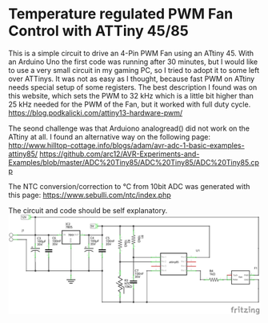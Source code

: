 # Temperature regulated PWM Fan Control with ATTiny 45/85
This is a simple circuit to drive an 4-Pin PWM Fan using an ATtiny 45. With an Arduino Uno the first code was running after 30 minutes, but I would like to use a very small circuit in my gaming PC, so I tried to adopt it to some left over ATTinys. It was not as easy as I thought, because fast PWM on ATtiny needs special setup of some registers. The best description I found was on this website, which sets the PWM to 32 kHz which is a little bit higher than 25 kHz needed for the PWM of the Fan, but it worked with full duty cycle.
https://blog.podkalicki.com/attiny13-hardware-pwm/

The seond challenge was that Arduiono analogread() did not work on the ATtiny at all. I found an alternative way on the following page:
http://www.hilltop-cottage.info/blogs/adam/avr-adc-1-basic-examples-attiny85/
https://github.com/arc12/AVR-Experiments-and-Examples/blob/master/ADC%20Tiny85/ADC%20Tiny85/ADC%20Tiny85.cpp

The NTC conversion/correction to °C from 10bit ADC was generated with this page:
https://www.sebulli.com/ntc/index.php

The circuit and code should be self explanatory.
![Alt text][def]


[def]: fritzing/fritzing_circuit.png?raw=true "PWM Control"